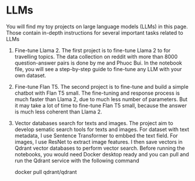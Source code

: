 # LLMs

You will find my toy projects on large language models (LLMs) in this page. Those contain in-depth instructions for several important tasks related to LLMs

1. Fine-tune Llama 2. The first project is to fine-tune Llama 2 to for travelling topics. The data collection on reddit with more than 8000 question-answer pairs is done by me and Phuoc Bui. In the notebook file, you will see a step-by-step guide to fine-tune any LLM with your own dataset.

2. Fine-tune Flan T5. The second project is to fine-tune and build a simple chatbot with Flan T5 small. The fine-tuning and response process is much faster than Llama 2, due to much less number of parameters. But it may take a lot of time to fine-tune Flan T5 small, because the answer is much less coherent than Llama 2.

3. Vector databases search for texts and images. The project aim to develop sematic search tools for texts and images. For dataset with text metadata, I use Sentence Transformer to embbed the text field. For images, I use ResNet to extract image features. I then save vectors in Qdrant vector databases to perform vector search. Before running the notebooks, you would need Docker desktop ready and you can pull and run the Qdrant service with the following command

    docker pull qdrant/qdrant
